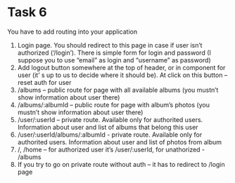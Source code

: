 # Task 6
You have to add routing into your application
1.	Login page. You should redirect to this page in case if user isn’t authorized (‘/login’). There is simple form for login and password (I suppose you to use “email” as login and “username” as password)
2.	Add logout button somewhere at the top of header, or in component for user (it’ s up to us to decide where it should be). At click on this button – reset auth for user
3.	/albums – public route for page with all available albums (you mustn’t show information about user there)
4.	/albums/:albumId – public route for page with album’s photos (you mustn’t show information about user there)
5.	/user/:userId – private route. Available only for authorited users. Information about user and list of albums that belong this user
6.	/user/:userId/albums/:albumId - private route. Available only for authorited users. Information about user and list of photos from album
7.	/, /home – for authorized user it’s /user/:userId, for unathorized - /albums
8.	If you try to go on private route without auth – it has to redirect to /login page
